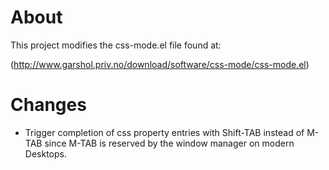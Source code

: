 About
====

This project modifies the css-mode.el file found at:

(http://www.garshol.priv.no/download/software/css-mode/css-mode.el)

Changes
=======

* Trigger completion of css property entries with Shift-TAB instead of
  M-TAB since M-TAB is reserved by the window manager on modern Desktops.

